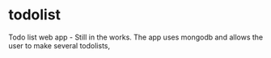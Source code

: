 # todolist
Todo list web app - Still in the works. The app uses mongodb and allows the user to make several todolists,
